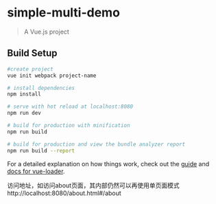 # simple-multi-demo

> A Vue.js project

## Build Setup

``` bash
#create project
vue init webpack project-name

# install dependencies
npm install

# serve with hot reload at localhost:8080
npm run dev

# build for production with minification
npm run build

# build for production and view the bundle analyzer report
npm run build --report
```

For a detailed explanation on how things work, check out the [guide](http://vuejs-templates.github.io/webpack/) and [docs for vue-loader](http://vuejs.github.io/vue-loader).

访问地址，如访问about页面，其内部仍然可以再使用单页面模式
http://localhost:8080/about.html#/about